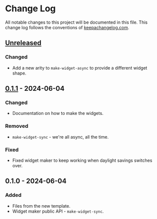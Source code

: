 # Change Log
All notable changes to this project will be documented in this file. This change log follows the conventions of [keepachangelog.com](http://keepachangelog.com/).

## [Unreleased]
### Changed
- Add a new arity to `make-widget-async` to provide a different widget shape.

## [0.1.1] - 2024-06-04
### Changed
- Documentation on how to make the widgets.

### Removed
- `make-widget-sync` - we're all async, all the time.

### Fixed
- Fixed widget maker to keep working when daylight savings switches over.

## 0.1.0 - 2024-06-04
### Added
- Files from the new template.
- Widget maker public API - `make-widget-sync`.

[Unreleased]: https://github.com/your-name/countdown/compare/0.1.1...HEAD
[0.1.1]: https://github.com/your-name/countdown/compare/0.1.0...0.1.1
